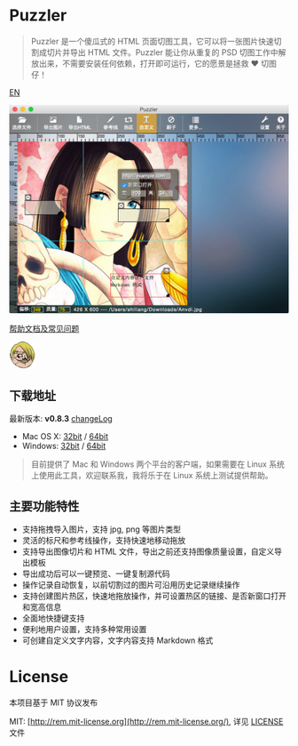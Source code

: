 Puzzler
==============

> Puzzler 是一个傻瓜式的 HTML 页面切图工具，它可以将一张图片快速切割成切片并导出 HTML 文件。Puzzler 能让你从重复的 PSD 切图工作中解放出来，不需要安装任何依赖，打开即可运行，它的愿景是拯救 ♥ 切图仔！

[EN](/README-EN.md)

<img src="docs/screenshot.png" width="700">

[帮助文档及常见问题](docs/HELP.md)

![puzzler](src/img/logo.png)

## 下载地址

最新版本: **v0.8.3** [changeLog](docs/CHANGELOG.md)

- Mac OS X: [32bit](http://pan.baidu.com/s/1pJCKuSj) / [64bit](http://pan.baidu.com/s/1mgpjPQ4)
- Windows: [32bit](http://pan.baidu.com/s/1i3uFAT3) / [64bit](http://pan.baidu.com/s/1jGLcb7g)

> 目前提供了 Mac 和 Windows 两个平台的客户端，如果需要在 Linux 系统上使用此工具，欢迎联系我，我将乐于在 Linux 系统上测试提供帮助。

## 主要功能特性

- 支持拖拽导入图片，支持 jpg, png 等图片类型
- 灵活的标尺和参考线操作，支持快速地移动拖放
- 支持导出图像切片和 HTML 文件，导出之前还支持图像质量设置，自定义导出模板
- 导出成功后可以一键预览、一键复制源代码
- 操作记录自动恢复，以前切割过的图片可沿用历史记录继续操作
- 支持创建图片热区，快速地拖放操作，并可设置热区的链接、是否新窗口打开和宽高信息
- 全面地快捷键支持
- 便利地用户设置，支持多种常用设置
- 可创建自定义文字内容，文字内容支持 Markdown 格式

# License
本项目基于 MIT 协议发布

MIT: [http://rem.mit-license.org](http://rem.mit-license.org/), 详见 [LICENSE](/LICENSE) 文件
